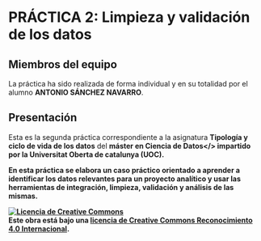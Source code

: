# PRÁCTICA 2: Limpieza y validación de los datos


## Miembros del equipo
La práctica ha sido realizada de forma individual y en su totalidad por el alumno <b>ANTONIO SÁNCHEZ NAVARRO</b>.

## Presentación
Esta es la segunda práctica correspondiente a la asignatura <b>Tipología y ciclo de vida de los datos</b> del <b>máster en Ciencia de Datos</> impartido por la Universitat Oberta de catalunya (UOC). 

En esta práctica se elabora un caso práctico orientado a aprender a identificar los datos
relevantes para un proyecto analítico y usar las herramientas de integración, limpieza,
validación y análisis de las mismas.















<a rel="license" href="http://creativecommons.org/licenses/by/4.0/"><img alt="Licencia de Creative Commons" style="border-width:0" src="https://i.creativecommons.org/l/by/4.0/88x31.png" /></a><br />Este obra está bajo una <a rel="license" href="http://creativecommons.org/licenses/by/4.0/">licencia de Creative Commons Reconocimiento 4.0 Internacional</a>.
